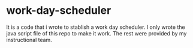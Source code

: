 # work-day-scheduler
It is a code that i wrote to stablish a work day scheduler.
I only wrote the java script file of this repo to make it work.
The rest were provided by my instructional team.
